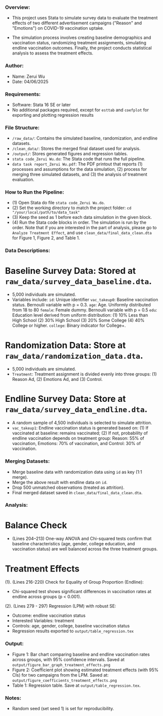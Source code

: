 ### Overview:
- This project uses Stata to simulate survey data to evaluate the treatment effects of two different advertisement campaigns ("Reason" and "Emotions") on COVID-19 vaccination uptake. 

- The simulation process involves creating baseline demographics and vaccination status, randomizing treatment assignments, simulating endline vaccination outcomes. Finally, the project conducts statistical analysis to assess the treatment effects.


### Author:
- Name: Zerui Wu
- Date: 04/06/2025


### Requirements:
- Software: Stata 16 SE or later
- No additional packages required, except for `esttab` and `coefplot` for exporting and plotting regression results


### File Structure:
- `/raw_data/`: Contains the simulated baseline, randomization, and endline datasets.
- `/clean_data/`: Stores the merged final dataset used for analysis.
- `/output/`: Stores generated figures and regression tables.
- `stata code_Zerui Wu.do`: The Stata code that runs the full pipeline.
- `data task report_Zerui Wu.pdf`: The PDF printout that reports (1) processes and assumptions for the data simulation, (2) process for merging three simulated datasets, and (3) the analysis of treatment evaluation.


### How to Run the Pipeline:
- (1) Open Stata do file `stata code_Zerui Wu.do`.
- (2) Set the working directory to match the project folder: `cd "/your/local/path/to/data_task"`
- (3) Keep the seed as 1 before each data simulation in the given block.
- (4) Run the Stata code blocks in order. The simulation is run by the order. Note that if you are interested in the part of analysis, please go to `Analyze Treatment Effect`, and use `clean_data/final_data_clean.dta` for Figure 1, Figure 2, and Table 1. 


### Data Descriptions:
# Baseline Survey Data: Stored at `raw_data/survey_data_baseline.dta`.
- 5,000 individuals are simulated.
- Variables include:
  `id`: Unique identifier
  `vac_takeup0`: Baseline vaccination status. Bernoulli variable with p = 0.3.
  `age`: Age. Uniformly distributed from 18 to 80
  `female`: Female dummy. Bernoulli variable with p = 0.5
  `edu`: Education level derived from uniform distribution: (1) 10% Less than High School (2) 30% High School (3) 20% Some College (4) 40% College or higher.
  `college`: Binary indicator for College+. 

# Randomization Data: Store at `raw_data/randomization_data.dta`.
- 5,000 individuals are simulated.
- `Treatment`: Treatment assignment is divided evenly into three groups: (1) Reason Ad, (2) Emotions Ad, and (3) Control.

# Endline Survey Data: Store at `raw_data/survey_data_endline.dta`.
- A random sample of 4,500 individuals is selected to simulate attrition.
- `vac_takeup1`: Endline vaccination status is generated based on: (1) If vaccinated at baseline: remains vaccinated;  (2) If not, probability of endline vaccination depends on treatment group: Reason: 55% of vaccination, Emotions: 70% of vaccination, and Control: 30% of vaccination.


### Merging Datasets: 
- Merge baseline data with randomization data using `id` as key (1:1 merge).
- Merge the above result with endline data on `id`.
- Drop 500 unmatched observations (treated as attrition).
- Final merged dataset saved in `clean_data/final_data_clean.dta`.


### Analysis:
# Balance Check
- (Lines 204–213) One-way ANOVA and Chi-squared tests confirm that baseline characteristics (age, gender, college education, and vaccination status) are well balanced across the three treatment groups.

# Treatment Effects
(1). (Lines 216-220) Check for Equality of Group Proportion (Endline):
- Chi-squared test shows significant differences in vaccination rates at endline across groups (p < 0.001).

(2). (Lines 279 - 297) Regression (LPM) with robust SE:
- Outcome: endline vaccination status
- Interested Variables: treatment
- Controls: age, gender, college, baseline vaccination status
- Regression results exported to `output/table_regression.tex`


### Output:
- Figure 1: Bar chart comparing baseline and endline vaccination rates across groups, with 95% confidence intervals. Saved at `output/figure_bar_graph_treatment_effects.png`
- Figure 2: Coefficient plot showing estimated treatment effects (with 95% CIs) for two campaigns from the LPM. Saved at: `output/figure_coefficients_treatment_effects.png`
- Table 1: Regression table. Save at `output/table_regression.tex`.


### Notes:
- Random seed (set seed 1) is set for reproducibility.
